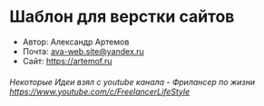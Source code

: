 # Шаблон для верстки сайтов

- Автор: Александр Артемов
- Почта: ava-web.site@yandex.ru
- Сайт: https://artemof.ru

###### Некоторые Идеи взял с youtube канала - Фрилансер по жизни https://www.youtube.com/c/FreelancerLifeStyle
